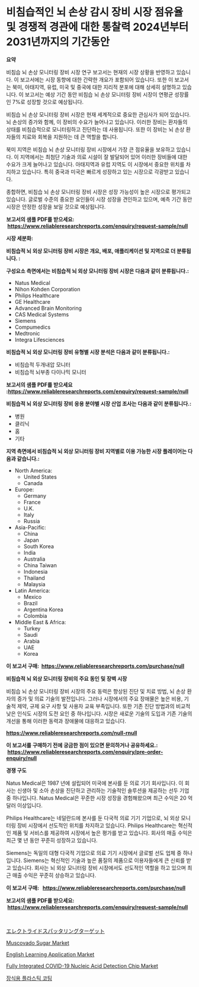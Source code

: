 <p><h1>비침습적인 뇌 손상 감시 장비 시장 점유율 및 경쟁적 경관에 대한 통찰력 2024년부터 2031년까지의 기간동안</h1></p><p><strong>요약</strong></p>
<p><p>비침습 뇌 손상 모니터링 장비 시장 연구 보고서는 현재의 시장 상황을 반영하고 있습니다. 이 보고서에는 시장 동향에 대한 간략한 개요가 포함되어 있습니다. 또한 이 보고서는 북미, 아태지역, 유럽, 미국 및 중국에 대한 지리적 분포에 대해 상세히 설명하고 있습니다. 이 보고서는 예상 기간 동안 비침습 뇌 손상 모니터링 장비 시장이 연평균 성장률인 7%로 성장할 것으로 예상됩니다.</p><p>비침습 뇌 손상 모니터링 장비 시장은 현재 세계적으로 중요한 관심사가 되어 있습니다. 뇌 손상의 증가와 함께, 이 장비의 수요가 늘어나고 있습니다. 이러한 장비는 환자들의 상태를 비침습적으로 모니터링하고 진단하는 데 사용됩니다. 또한 이 장비는 뇌 손상 환자들의 치료와 회복을 지원하는 데 큰 역할을 합니다.</p><p>북미 지역은 비침습 뇌 손상 모니터링 장비 시장에서 가장 큰 점유율을 보유하고 있습니다. 이 지역에서는 최첨단 기술과 의료 시설이 잘 발달되어 있어 이러한 장비들에 대한 수요가 크게 늘어나고 있습니다. 아태지역과 유럽 지역도 이 시장에서 중요한 위치를 차지하고 있습니다. 특히 중국과 미국은 빠르게 성장하고 있는 시장으로 각광받고 있습니다.</p><p>종합하면, 비침습 뇌 손상 모니터링 장비 시장은 성장 가능성이 높은 시장으로 평가되고 있습니다. 글로벌 수준의 중요한 요인들이 시장 성장을 견인하고 있으며, 예측 기간 동안 시장은 안정한 성장을 보일 것으로 예상됩니다.</p></p>
<p><strong>보고서의 샘플 PDF를 받으세요: &nbsp;<a href="https://www.reliableresearchreports.com/enquiry/request-sample/null">https://www.reliableresearchreports.com/enquiry/request-sample/null</a></strong></p>
<p><strong>시장 세분화:</strong></p>
<p><strong> 비침습적 뇌 외상 모니터링 장비 시장은 개요, 배포, 애플리케이션 및 지역으로 더 분류됩니다. :</strong></p>
<p><strong>구성요소 측면에서는 비침습적 뇌 외상 모니터링 장비 시장은 다음과 같이 분류됩니다.:</strong></p>
<p><ul><li>Natus Medical</li><li>Nihon Kohden Corporation</li><li>Philips Healthcare</li><li>GE Healthcare</li><li>Advanced Brain Monitoring</li><li>CAS Medical Systems</li><li>Siemens</li><li>Compumedics</li><li>Medtronic</li><li>Integra Lifesciences</li></ul></p>
<p><strong> 비침습적 뇌 외상 모니터링 장비 유형별 시장 분석은 다음과 같이 분류됩니다.:</strong></p>
<p><ul><li>비침습적 두개내압 모니터</li><li>비침습적 뇌부종 다이나믹 모니터</li></ul></p>
<p><strong>보고서의 샘플 PDF를 받으세요 :<a href="https://www.reliableresearchreports.com/enquiry/request-sample/null">https://www.reliableresearchreports.com/enquiry/request-sample/null</a></strong></p>
<p><strong> 비침습적 뇌 외상 모니터링 장비 응용 분야별 시장 산업 조사는 다음과 같이 분류됩니다.:</strong></p>
<p><ul><li>병원</li><li>클리닉</li><li>홈</li><li>기타</li></ul></p>
<p><strong>지역 측면에서 비침습적 뇌 외상 모니터링 장비 지역별로 이용 가능한 시장 플레이어는 다음과 같습니다.:</strong></p>
<p><ul>
    <li>
        North America:
        <ul>
            <li>United States</li>
            <li>Canada</li>
        </ul>
    </li>
    <li>
        Europe:
        <ul>
            <li>Germany</li>
            <li>France</li>
            <li>U.K.</li>
            <li>Italy</li>
            <li>Russia</li>
        </ul>
    </li>
    <li>
        Asia-Pacific:
        <ul>
            <li>China</li>
            <li>Japan</li>
            <li>South Korea</li>
            <li>India</li>
            <li>Australia</li>
            <li>China Taiwan</li>
            <li>Indonesia</li>
            <li>Thailand</li>
            <li>Malaysia</li>
        </ul>
    </li>
    <li>
        Latin America:
        <ul>
            <li>Mexico</li>
            <li>Brazil</li>
            <li>Argentina Korea</li>
            <li>Colombia</li>
        </ul>
    </li>
    <li>
        Middle East & Africa:
        <ul>
            <li>Turkey</li>
            <li>Saudi</li>
            <li>Arabia</li>
            <li>UAE</li>
            <li>Korea</li>
        </ul>
    </li>
    </ul></p>
<p><strong>이 보고서 구매: &nbsp;<a href="https://www.reliableresearchreports.com/purchase/null">https://www.reliableresearchreports.com/purchase/null</a></strong></p>
<p><strong>비침습적 뇌 외상 모니터링 장비의 주요 동인 및 장벽 시장</strong></p>
<p><p>비침습 뇌 손상 모니터링 장비 시장의 주요 동력은 향상된 진단 및 치료 방법, 뇌 손상 환자의 증가 및 의료 기술의 발전입니다. 그러나 시장에서의 주요 장애물은 높은 비용, 기술적 제약, 규제 요구 사항 및 사용자 교육 부족입니다. 또한 기존 진단 방법과의 비교적 낮은 인식도 시장의 도전 요인 중 하나입니다. 시장은 새로운 기술의 도입과 기존 기술의 개선을 통해 이러한 동력과 장애물에 대응하고 있습니다.</p></p>
<p><strong><a href="https://www.reliableresearchreports.com/null-rnull">https://www.reliableresearchreports.com/null-rnull</a></strong></p>
<p><strong>이 보고서를 구매하기 전에 궁금한 점이 있으면 문의하거나 공유하세요.: &nbsp;<a href="https://www.reliableresearchreports.com/enquiry/pre-order-enquiry/null">https://www.reliableresearchreports.com/enquiry/pre-order-enquiry/null</a></strong></p>
<p><strong>경쟁 구도</strong></p>
<p><p>Natus Medical은 1987 년에 설립되어 미국에 본사를 둔 의료 기기 회사입니다. 이 회사는 신생아 및 소아 손상을 진단하고 관리하는 기술적인 솔루션을 제공하는 선두 기업 중 하나입니다. Natus Medical은 꾸준한 시장 성장을 경험해왔으며 최근 수익은 20 억 달러 이상입니다.</p><p>Philips Healthcare는 네덜란드에 본사를 둔 다국적 의료 기기 기업으로, 뇌 외상 모니터링 장비 시장에서 선도적인 위치를 차지하고 있습니다. Philips Healthcare는 혁신적인 제품 및 서비스를 제공하여 시장에서 높은 평가를 받고 있습니다. 회사의 매출 수익은 최근 몇 년 동안 꾸준히 성장하고 있습니다.</p><p>Siemens는 독일의 대형 다국적 기업으로 의료 기기 시장에서 글로벌 선도 업체 중 하나입니다. Siemens는 혁신적인 기술과 높은 품질의 제품으로 이용자들에게 큰 신뢰를 받고 있습니다. 회사는 뇌 외상 모니터링 장비 시장에서도 선도적인 역할을 하고 있으며 최근 매출 수익은 꾸준히 상승하고 있습니다.</p></p>
<p><strong>이 보고서 구매: &nbsp; <a href="https://www.reliableresearchreports.com/purchase/null">https://www.reliableresearchreports.com/purchase/null</a></strong></p>
<p><strong>보고서의 샘플 PDF를 받으세요: &nbsp;<a href="https://www.reliableresearchreports.com/enquiry/request-sample/null">https://www.reliableresearchreports.com/enquiry/request-sample/null</a></strong><strong></strong></p>
<p>&nbsp;</p>
<p><p><a href="https://github.com/AdellaPrice2023/Market-Research-Report-List-1/blob/main/6287409122864.md">エレクトライドスパッタリングターゲット</a></p><p><a href="https://issuu.com/reportprime-2/docs/muscovado-sugar-market-size-2030.pptx">Muscovado Sugar Market</a></p><p><a href="https://github.com/ChiragRp1/Market-Research-Report-List-4/blob/main/english-learning-application-market.md">English Learning Application Market</a></p><p><a href="https://github.com/juniordelafrance/Market-Research-Report-List-3/blob/main/fully-integrated-covid-19-nucleic-acid-detection-chip-market.md">Fully Integrated COVID-19 Nucleic Acid Detection Chip Market</a></p><p><a href="https://github.com/vsr06p4p49/Market-Research-Report-List-2/blob/main/5430668111676.md">장식용 플라스틱 코팅</a></p></p>